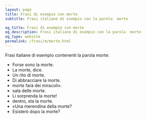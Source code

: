 ```yaml
---
layout: page
title: Frasi di esempio con morte 
subtitle: Frasi italiane di esempio con la parola  morte

og_title: Frasi di esempio con morte 
og_description: Frasi italiane di esempio con la parola  morte
og_type: website
permalink: /frasi/m/morte.html
---
```


Frasi italiane di esempio contenenti la parola morte:


- Forse sono la morte.
- La morte, dice.
- Un rito di morte.
- Di abbracciare la morte.
- morte farà dei miracoli».
- sala delle morte.
- Li sorprenda la morte!
- dentro, sta la morte.
- «Una merendina della morte?
- Esisterò dopo la morte?
